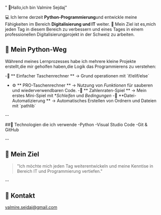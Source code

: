 " 👋Hallo,ich bin Valmire Sejdaj"

💻 Ich lerne derzeit **Python-Programmierung**und entwickle meine Fähigkeiten im Bereich **Digitalisierung und IT** weiter.
🚀 Mein Ziel ist es,mich jeden Tag in diesem Bereich zu verbessern und eines Tages in einem professionellen Digitalisierungprojekt in der Schweiz zu arbeiten.

## 🐍 Mein Python-Weg
Während meines Lernprozesses habe ich mehrere kleine Projekte erstellt,die mir geholfen haben,die Logik das Programmierens zu verstehen:

 -🔢 ** Einfacher Taschenrechner ** -> Grund operationen mit ´if/elif/else´
 - ⚙  ** PRO-Taschenrechner **      -> Nutzung von *Funktionen* für sauberen und wiederverwendbaren Code.
 -🎯 ** Zahlenraten-Spiel **        -> Mein erstes Mini-Spiel mit **Schleifen* und *Bedingungen*
 -📁 **Datei- Automatizierung **    -> Automatisches Erstellen von Ordnern und Dateien mit ´pathlib´

 --

 ##🧠 Technologien die ich verwende
 -Python
 -Visual Studio Code
 -Git & GitHub

 --

 ## 🎯 Mein Ziel 
 >"Ich möchte mich jeden Tag weiterentwickeln und meine Kenntise in Bereich IT und Programmierung vertiefen."

 --

 ## 📩 Kontakt
 valmire.sejdaj@gmail.com 
 